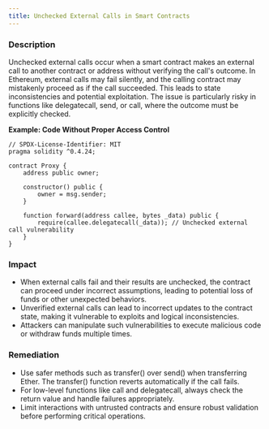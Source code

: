 ```yaml
---
title: Unchecked External Calls in Smart Contracts
---
```

### **Description**

Unchecked external calls occur when a smart contract makes an external call to another contract or address without verifying the call's outcome. In Ethereum, external calls may fail silently, and the calling contract may mistakenly proceed as if the call succeeded. This leads to state inconsistencies and potential exploitation. The issue is particularly risky in functions like delegatecall, send, or call, where the outcome must be explicitly checked.

**Example: Code Without Proper Access Control**

```solidity
// SPDX-License-Identifier: MIT
pragma solidity ^0.4.24;

contract Proxy {
    address public owner;

    constructor() public {
        owner = msg.sender;
    }

    function forward(address callee, bytes _data) public {
        require(callee.delegatecall(_data)); // Unchecked external call vulnerability
    }
}
```
### Impact     

- When external calls fail and their results are unchecked, the contract can proceed under incorrect assumptions, leading to potential loss of funds or other unexpected behaviors.
- Unverified external calls can lead to incorrect updates to the contract state, making it vulnerable to exploits and logical inconsistencies.
- Attackers can manipulate such vulnerabilities to execute malicious code or withdraw funds multiple times.


### Remediation


- Use safer methods such as transfer() over send() when transferring Ether. The transfer() function reverts automatically if the call fails.
- For low-level functions like call and delegatecall, always check the return value and handle failures appropriately.
- Limit interactions with untrusted contracts and ensure robust validation before performing critical operations.